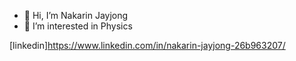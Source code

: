 - 👋 Hi, I’m Nakarin Jayjong
- 👀 I’m interested in Physics

[linkedin]https://www.linkedin.com/in/nakarin-jayjong-26b963207/
